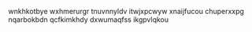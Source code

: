 wnkhkotbye wxhmerurgr tnuvnnyldv itwjxpcwyw xnaijfucou chuperxxpg nqarbokbdn qcfkimkhdy dxwumaqfss ikgpvlqkou
